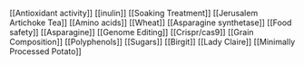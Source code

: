 [[Antioxidant activity]]
[[inulin]]
[[Soaking Treatment]]
[[Jerusalem Artichoke Tea]]
[[Amino acids]]
[[Wheat]]
[[Asparagine synthetase]]
[[Food safety]]
[[Asparagine]]
[[Genome Editing]]
[[Crispr/cas9]]
[[Grain Composition]]
[[Polyphenols]]
[[Sugars]]
[[Birgit]]
[[Lady Claire]]
[[Minimally Processed Potato]]
